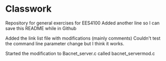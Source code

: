 # Classwork
Repository for general exercises for EES4100
Added another line so I can save this README while in Github


Added the link list file with modifications (mainly comments)
Couldn't test the command line parameter change but I think it works.

Started the modification to Bacnet_server.c called bacnet_servermod.c
